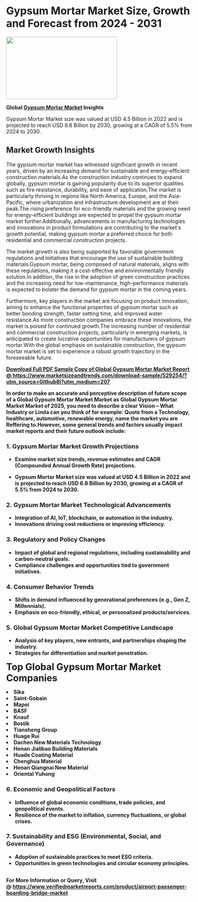 <H1>Gypsum Mortar Market Size, Growth and Forecast from 2024 - 2031</H1><img class="aligncenter size-medium wp-image-584254" src="https://thirdeyenews.in/wp-content/uploads/2024/09/Global-Market-Research-300x168.jpeg" alt="" width="300" height="168" /><p><strong>Global&nbsp;<a href="https://www.marketsizeandtrends.com/download-sample/529254/?utm_source=Github8j?utm_medium=207">Gypsum Mortar Market</a> Insights</strong></p><p>Gypsum Mortar Market size was valued at USD 4.5 Billion in 2022 and is projected to reach USD 6.8 Billion by 2030, growing at a CAGR of 5.5% from 2024 to 2030.</p><p><h2>Market Growth Insights</h2> <p>The gypsum mortar market has witnessed significant growth in recent years, driven by an increasing demand for sustainable and energy-efficient construction materials.As the construction industry continues to expand globally, gypsum mortar is gaining popularity due to its superior qualities such as fire resistance, durability, and ease of application.The market is particularly thriving in regions like North America, Europe, and the Asia-Pacific, where urbanization and infrastructure development are at their peak.The rising preference for eco-friendly materials and the growing need for energy-efficient buildings are expected to propel the gypsum mortar market further.Additionally, advancements in manufacturing technologies and innovations in product formulations are contributing to the market's growth potential, making gypsum mortar a preferred choice for both residential and commercial construction projects.</p> <p><strong><a href="#"></a></strong></p> <p>The market growth is also being supported by favorable government regulations and initiatives that encourage the use of sustainable building materials.Gypsum mortar, being composed of natural materials, aligns with these regulations, making it a cost-effective and environmentally friendly solution.In addition, the rise in the adoption of green construction practices and the increasing need for low-maintenance, high-performance materials is expected to bolster the demand for gypsum mortar in the coming years.</p> <p>Furthermore, key players in the market are focusing on product innovation, aiming to enhance the functional properties of gypsum mortar such as better bonding strength, faster setting time, and improved water resistance.As more construction companies embrace these innovations, the market is poised for continued growth.The increasing number of residential and commercial construction projects, particularly in emerging markets, is anticipated to create lucrative opportunities for manufacturers of gypsum mortar.With the global emphasis on sustainable construction, the gypsum mortar market is set to experience a robust growth trajectory in the foreseeable future.</p> <p><strong><a href="#"></p><p><span class=""><strong>Download Full PDF Sample Copy of Global Gypsum Mortar Market Report</strong> @ <a href="https://www.marketsizeandtrends.com/download-sample/529254/?utm_source=Github8j?utm_medium=207" target="_blank">https://www.marketsizeandtrends.com/download-sample/529254/?utm_source=Github8j?utm_medium=207</a></span></p><p>In order to make an accurate and perceptive description of future scope of a Global&nbsp;Gypsum Mortar Market Market as Global&nbsp;Gypsum Mortar Market Market of 2025, you need to describe a clear Vision &ndash; What Industry or Linda can you think of for example: Quote from a Technology, healthcare, automotive, renewable energy, name the market you are Reffering to.However, some general trends and factors usually impact market reports and their future outlook include:</p><h3>1.&nbsp;<strong>Gypsum Mortar Market Growth Projections</strong></h3><ul><li>Examine market size trends, revenue estimates and CAGR (Compounded Annual Growth Rate) projections.</li><li><p>Gypsum Mortar Market size was valued at USD 4.5 Billion in 2022 and is projected to reach USD 6.8 Billion by 2030, growing at a CAGR of 5.5% from 2024 to 2030.</p></li></ul><h3>2.&nbsp;<strong>Gypsum Mortar Market Technological Advancements</strong></h3><ul><li>Integration of AI, IoT, blockchain, or automation in the industry.</li><li>Innovations driving cost reductions or improving efficiency.</li></ul><h3>3.&nbsp;<strong>Regulatory and Policy Changes</strong></h3><ul><li>Impact of global and regional regulations, including sustainability and carbon-neutral goals.</li><li>Compliance challenges and opportunities tied to government initiatives.</li></ul><h3>4.&nbsp;<strong>Consumer Behavior Trends</strong></h3><ul><li>Shifts in demand influenced by generational preferences (e.g., Gen Z, Millennials).</li><li>Emphasis on eco-friendly, ethical, or personalized products/services.</li></ul><h3>5.&nbsp;<strong>Global Gypsum Mortar Market Competitive Landscape</strong></h3><ul><li>Analysis of key players, new entrants, and partnerships shaping the industry.</li><li>Strategies for differentiation and market penetration.</li></ul><p data-pm-slice="1 1 []"><span style="color: inherit; font-family: inherit; font-size: 25px;">Top Global Gypsum Mortar Market Companies</span></p><div class="" data-test-id=""><p><li>Sika</li><li> Saint-Gobain</li><li> Mapei</li><li> BASF</li><li> Knauf</li><li> Bostik</li><li> Tiansheng Group</li><li> Huage Rui</li><li> Dachen New Materials Technology</li><li> Henan Jialibao Building Materials</li><li> Huade Coating Material</li><li> Chenghua Material</li><li> Henan Qiangnai New Material</li><li> Oriental Yuhong</li></p></div><h3>6.&nbsp;<strong>Economic and Geopolitical Factors</strong></h3><ul><li>Influence of global economic conditions, trade policies, and geopolitical events.</li><li>Resilience of the market to inflation, currency fluctuations, or global crises.</li></ul><h3>7.&nbsp;<strong>Sustainability and ESG (Environmental, Social, and Governance)</strong></h3><ul><li>Adoption of sustainable practices to meet ESG criteria.</li><li>Opportunities in green technologies and circular economy principles.</li></ul><h2><strong style="font-size: 14px;">For More Information or Query, Visit @&nbsp;</strong><a style="background-color: #ffffff; font-size: 14px;" href="https://www.marketsizeandtrends.com/report/gypsum-mortar-market/" target="_blank">https://www.verifiedmarketreports.com/product/airport-passenger-boarding-bridge-market</a></h2>